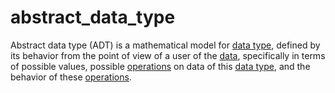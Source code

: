 # abstract_data_type

Abstract data type (ADT) is a mathematical model for [data type](computer_science/data_type), defined by its behavior from the point of view of a user of the [data](computer_science/data), specifically in terms of possible values, possible [operations](computer_science/operation) on data of this [data type](computer_science/data_type), and the behavior of these [operations](computer_science/operation).
